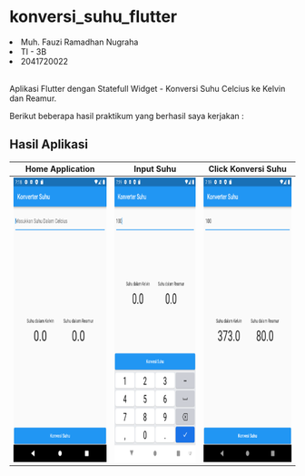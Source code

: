 # konversi_suhu_flutter

<li>Muh. Fauzi Ramadhan Nugraha</li>
<li>TI - 3B</li>
<li>2041720022</li>

<br>

Aplikasi Flutter dengan Statefull Widget - Konversi Suhu Celcius ke Kelvin dan Reamur.

Berikut beberapa hasil praktikum yang berhasil saya kerjakan :

## Hasil Aplikasi

| Home Application | Input Suhu | Click Konversi Suhu |
| ------------------ | --------------------------- | ------------------ |
| <img src="./images/1.png" height="500" alt="Screenshot"/>  | <img src="./images/2.png" height="500" alt="Screenshot"/> | <img src="./images/3.png" height="500" alt="Screenshot"/> |


